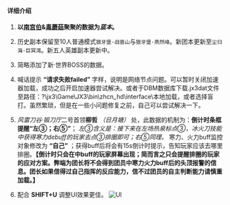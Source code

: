 #### 详细介绍

1. **以[南宫伯](https://jx3-plugin.kingsoft.com/DBM/24)&[毒蘑菇]()聚聚的数据为*蓝本*。**

2. 历史副本保留至10人普通模式`狼牙堡·战兽山`与`狼牙堡·燕然峰`。新团本更新至`尘归海·巨冥湾`。新五人英雄副本更新中。

3. 简略添加了新·世界BOSS的数据。

4. 喊话提示 **“请求失败failed”** 字样，说明是网络节点问题。可以暂时关闭加速器加载，成功之后开启加速器尝试解决。或者于DBM数据库下载.jx3dat文件至路径：?\jx3\Game\JX3\bin\zhcn_hd\interface\本地加载，或者选择盲打。虽然繁琐，但是在一些小问题修复之前，自己可以尝试解决一下。

5. *风雷刀谷·锻刀厅*二号首领**柳哲** *（日月塘）* 处，此数据的机制为：**倒计时条框提醒“左③；右⑤”**； *左③含义是：接下来在左场热泉标点③，冰火刀技能中获得寒力debuff的玩家去点③排圈即可；右⑤同理。* 寒力、火力buff监控对象修改为 **“自己”** ；获得buff后将会有15s倒计时提示，告知玩家应该去哪里排圈。**【倒计时只会在中buff的玩家屏幕出现；简而言之只会提醒排圈的玩家的应对方案。弊端为团长将不会得到团员中寒力火力buff后的头顶报警的信息。团长如果信得过自己指挥的反应能力，信不过团员的自主判断能力请慎重加载。】**

6. 配合 **SHIFT+U** 调整UI效果更佳。
![UI](http://wx1.sinaimg.cn/large/8eca1805ly1fg6yila8g7j21hc0u0x60.jpg)
